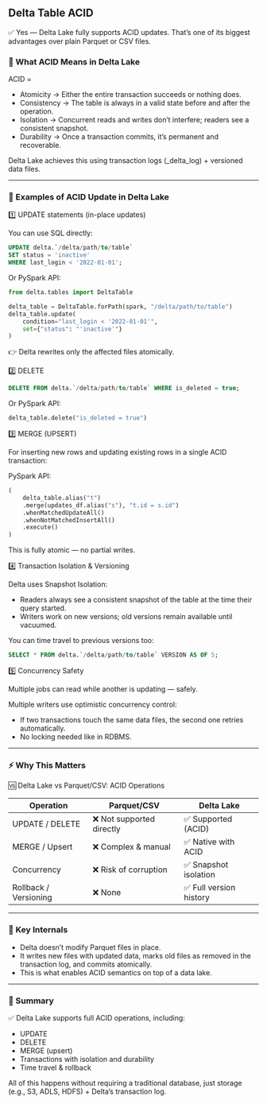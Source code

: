 ## Delta Table ACID


✅ Yes — Delta Lake fully supports ACID updates.
That’s one of its biggest advantages over plain Parquet or CSV files.



### 📌 What ACID Means in Delta Lake

ACID =
- 	Atomicity → Either the entire transaction succeeds or nothing does.
- 	Consistency → The table is always in a valid state before and after the operation.
- 	Isolation → Concurrent reads and writes don’t interfere; readers see a consistent snapshot.
- 	Durability → Once a transaction commits, it’s permanent and recoverable.

Delta Lake achieves this using transaction logs (_delta_log) + versioned data files.


---

### 🧪 Examples of ACID Update in Delta Lake

1️⃣ UPDATE statements (in-place updates)

You can use SQL directly:

```sql
UPDATE delta.`/delta/path/to/table`
SET status = 'inactive'
WHERE last_login < '2022-01-01';
```

Or PySpark API:

```python
from delta.tables import DeltaTable

delta_table = DeltaTable.forPath(spark, "/delta/path/to/table")
delta_table.update(
    condition="last_login < '2022-01-01'",
    set={"status": "'inactive'"}
)
```

👉 Delta rewrites only the affected files atomically.


2️⃣ DELETE


```sql
DELETE FROM delta.`/delta/path/to/table` WHERE is_deleted = true;
```

Or PySpark API:

```python
delta_table.delete("is_deleted = true")
```


3️⃣ MERGE (UPSERT)

For inserting new rows and updating existing rows in a single ACID transaction:

 PySpark API:

```python
(
    delta_table.alias("t")
    .merge(updates_df.alias("s"), "t.id = s.id")
    .whenMatchedUpdateAll()
    .whenNotMatchedInsertAll()
    .execute()
)
```

This is fully atomic — no partial writes.


4️⃣ Transaction Isolation & Versioning

Delta uses Snapshot Isolation:
- 	Readers always see a consistent snapshot of the table at the time their query started.
- 	Writers work on new versions; old versions remain available until vacuumed.

You can time travel to previous versions too:

```sql
SELECT * FROM delta.`/delta/path/to/table` VERSION AS OF 5;
```


5️⃣ Concurrency Safety

Multiple jobs can read while another is updating — safely.

Multiple writers use optimistic concurrency control:
- 	If two transactions touch the same data files, the second one retries automatically.
- 	No locking needed like in RDBMS.

---

### ⚡ Why This Matters


🆚 Delta Lake vs Parquet/CSV: ACID Operations


| Operation              | Parquet/CSV                | Delta Lake                |
|------------------------|----------------------------|---------------------------|
| UPDATE / DELETE        | ❌ Not supported directly   | ✅ Supported (ACID)        |
| MERGE / Upsert         | ❌ Complex & manual         | ✅ Native with ACID        |
| Concurrency            | ❌ Risk of corruption       | ✅ Snapshot isolation      |
| Rollback / Versioning  | ❌ None                     | ✅ Full version history    |


---

### 📌 Key Internals

- 	Delta doesn’t modify Parquet files in place.
- 	It writes new files with updated data, marks old files as removed in the transaction log, and commits atomically.
- 	This is what enables ACID semantics on top of a data lake.

---

### 📝 Summary


✅ Delta Lake supports full ACID operations, including:
- 	UPDATE
- 	DELETE
- 	MERGE (upsert)
- 	Transactions with isolation and durability
- 	Time travel & rollback

All of this happens without requiring a traditional database, just storage (e.g., S3, ADLS, HDFS) + Delta’s transaction log.



